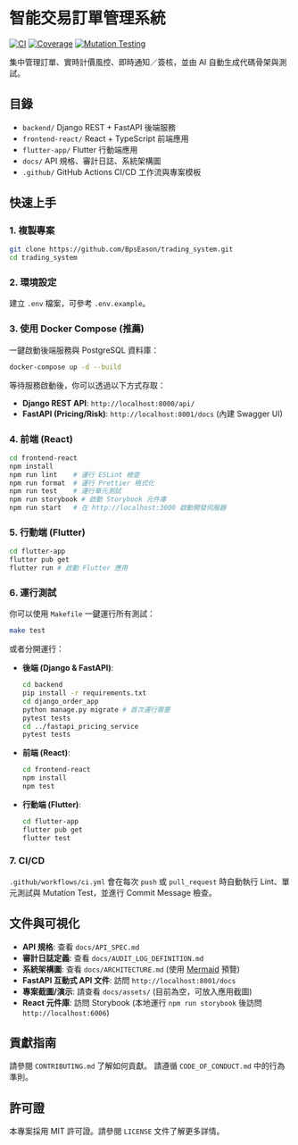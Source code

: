 # 智能交易訂單管理系統

[![CI](https://github.com/your-username/trading_system/actions/workflows/ci.yml/badge.svg)](https://github.com/your-username/trading_system/actions/workflows/ci.yml)
[![Coverage](https://img.shields.io/badge/coverage-80%25-green)](https://github.com/your-username/trading_system) <!-- Placeholder, integrate with coverage reports later -->
[![Mutation Testing](https://img.shields.io/badge/mutation_testing-Passed-brightgreen)](https://github.com/your-username/trading_system) <!-- Placeholder, integrate with mutation testing reports later -->

集中管理訂單、實時計價風控、即時通知／簽核，並由 AI 自動生成代碼骨架與測試。

## 目錄
- `backend/` Django REST + FastAPI 後端服務
- `frontend-react/` React + TypeScript 前端應用
- `flutter-app/` Flutter 行動端應用
- `docs/` API 規格、審計日誌、系統架構圖
- `.github/` GitHub Actions CI/CD 工作流與專案模板

## 快速上手

### 1. 複製專案
```bash
git clone https://github.com/BpsEason/trading_system.git
cd trading_system
```

### 2. 環境設定
建立 `.env` 檔案，可參考 `.env.example`。

### 3. 使用 Docker Compose (推薦)
一鍵啟動後端服務與 PostgreSQL 資料庫：
```bash
docker-compose up -d --build
```
等待服務啟動後，你可以透過以下方式存取：
- **Django REST API**: `http://localhost:8000/api/`
- **FastAPI (Pricing/Risk)**: `http://localhost:8001/docs` (內建 Swagger UI)

### 4. 前端 (React)
```bash
cd frontend-react
npm install
npm run lint    # 運行 ESLint 檢查
npm run format  # 運行 Prettier 格式化
npm run test    # 運行單元測試
npm run storybook # 啟動 Storybook 元件庫
npm run start   # 在 http://localhost:3000 啟動開發伺服器
```

### 5. 行動端 (Flutter)
```bash
cd flutter-app
flutter pub get
flutter run # 啟動 Flutter 應用
```

### 6. 運行測試
你可以使用 `Makefile` 一鍵運行所有測試：
```bash
make test
```
或者分開運行：
- **後端 (Django & FastAPI)**:
  ```bash
  cd backend
  pip install -r requirements.txt
  cd django_order_app
  python manage.py migrate # 首次運行需要
  pytest tests
  cd ../fastapi_pricing_service
  pytest tests
  ```
- **前端 (React)**:
  ```bash
  cd frontend-react
  npm install
  npm test
  ```
- **行動端 (Flutter)**:
  ```bash
  cd flutter-app
  flutter pub get
  flutter test
  ```

### 7. CI/CD
`.github/workflows/ci.yml` 會在每次 `push` 或 `pull_request` 時自動執行 Lint、單元測試與 Mutation Test，並進行 Commit Message 檢查。

## 文件與可視化

- **API 規格**: 查看 `docs/API_SPEC.md`
- **審計日誌定義**: 查看 `docs/AUDIT_LOG_DEFINITION.md`
- **系統架構圖**: 查看 `docs/ARCHITECTURE.md` (使用 [Mermaid](https://mermaid.live/) 預覽)
- **FastAPI 互動式 API 文件**: 訪問 `http://localhost:8001/docs`
- **專案截圖/演示**: 請查看 `docs/assets/` (目前為空，可放入應用截圖)
- **React 元件庫**: 訪問 Storybook (本地運行 `npm run storybook` 後訪問 `http://localhost:6006`)

## 貢獻指南

請參閱 `CONTRIBUTING.md` 了解如何貢獻。
請遵循 `CODE_OF_CONDUCT.md` 中的行為準則。

## 許可證

本專案採用 MIT 許可證。請參閱 `LICENSE` 文件了解更多詳情。
